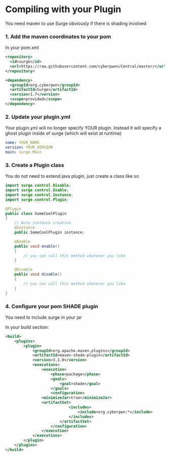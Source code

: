 # Compiling with your Plugin
You need maven to use Surge obviously if there is shading involved

### 1. Add the maven coordinates to your pom

In your pom.xml
``` xml
<repository>
  <id>surge</id>
  <url>https://raw.githubusercontent.com/cyberpwnn/Central/master/</url>
</repository>

<dependency>
  <groupId>org.cyberpwn</groupId>
  <artifactId>Surge</artifactId>
  <version>1.7</version>
  <scope>provided</scope>
</dependency>
```

### 2. Update your plugin.yml

Your plugin.yml will no longer specify YOUR plugin. Instead it will specify a ghost plugin inside of surge (which will exist at runtime)
``` yaml
name: YOUR_NAME
version: YOUR_VERSION
main: surge.Main
```

### 3. Create a Plugin class

You do not need to extend java plugin, just create a class like so

``` java
import surge.control.Disable;
import surge.control.Enable;
import surge.control.Instance;
import surge.control.Plugin;

@Plugin
public class SomeCoolPlugin
{
	// Auto instance creation
	@Instance
	public SomeCoolPlugin instance;

	@Enable
	public void enable()
	{
		// you can call this method whatever you like
	}

	@Disable
	public void disable()
	{
		// you can call this method whatever you like
	}
}
```

### 4. Configure your pom SHADE plugin
You need to include surge in your jar

In your build section: 
``` xml
<build>
    <plugins>
        <plugin>
            <groupId>org.apache.maven.plugins</groupId>
            <artifactId>maven-shade-plugin</artifactId>
            <version>3.1.0</version>
            <executions>
                <execution>
                    <phase>package</phase>
                    <goals>
                        <goal>shade</goal>
                    </goals>
                    <configuration>
		        <minimizeJar>true</minimizeJar>
		        <artifactSet>
                            <includes>
                                <include>org.cyberpwn:*</include>
                            </includes>
                        </artifactSet>
                    </configuration>
                </execution>
            </executions>
        </plugin>
    </plugins>
</build>
```
